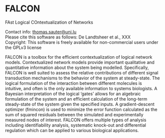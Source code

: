 # FALCON
FAst Logical COntextualization  of Networks


Contact info: thomas.sauter@uni.lu  
Please cite this software as follows: De Landtsheer et al., XXX  
Copyright: This software is freely available for non-commercial users under the GPLv3 license
  

FALCON is a toolbox for the efficient contextualization of logical network models. 
Contextualized network models provide important qualitative and quantitative information about the system being modelled.
Specifically, FALCON is well suited to assess the relative contributions of different signal transduction mechanisms to the behavior of the system at steady-state. 
The logical formulation of the interaction between different molecules is intuitive, and often is the only available information to systems biologists. 
A Bayesian interpretation of the logical ‘gates’ allows for an algebraic formulation of the system and an efficient calculation of the long-term steady-state of the system given the specified inputs. 
A gradient-descent optimizer (fmincon) is used to minimize the error function calculated as the sum of squared residuals between the simulated and experimentally measured nodes of interest. 
FALCON offers multiple types of analysis including identifiability analysis, systematic knock-out and differential regulation which can be applied to various biological applications.
